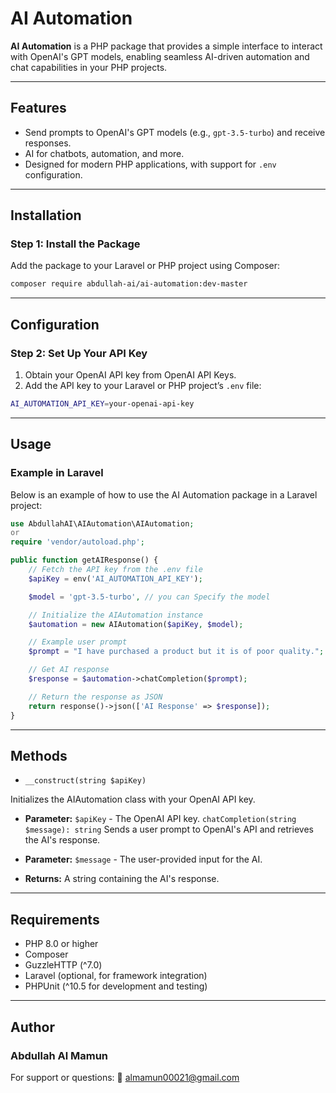 # AI Automation

**AI Automation** is a PHP package that provides a simple interface to interact with OpenAI's GPT models, enabling seamless AI-driven automation and chat capabilities in your PHP projects.

---

## Features
- Send prompts to OpenAI's GPT models (e.g., `gpt-3.5-turbo`) and receive responses.
- AI for chatbots, automation, and more.
- Designed for modern PHP applications, with support for `.env` configuration.

---

## Installation

### Step 1: Install the Package
Add the package to your Laravel or PHP project using Composer:
```bash
composer require abdullah-ai/ai-automation:dev-master

```
---

## Configuration

### Step 2: Set Up Your API Key
1. Obtain your OpenAI API key from OpenAI API Keys.
2. Add the API key to your Laravel or PHP project’s `.env` file:

```bash
AI_AUTOMATION_API_KEY=your-openai-api-key

```
---

## Usage

### Example in Laravel
Below is an example of how to use the AI Automation package in a Laravel project:

```php
use AbdullahAI\AIAutomation\AIAutomation;
or
require 'vendor/autoload.php';

public function getAIResponse() {
    // Fetch the API key from the .env file
    $apiKey = env('AI_AUTOMATION_API_KEY');

    $model = 'gpt-3.5-turbo', // you can Specify the model

    // Initialize the AIAutomation instance
    $automation = new AIAutomation($apiKey, $model);

    // Example user prompt
    $prompt = "I have purchased a product but it is of poor quality.";

    // Get AI response
    $response = $automation->chatCompletion($prompt);

    // Return the response as JSON
    return response()->json(['AI Response' => $response]);
}
```
---

## Methods
- `__construct(string $apiKey)`
  
 Initializes the AIAutomation class with your OpenAI API key.

- **Parameter:** `$apiKey` - The OpenAI API key.
    `chatCompletion(string $message): string`
    Sends a user prompt to OpenAI's API and retrieves the AI's response.

- **Parameter:** `$message` - The user-provided input for the AI.
- **Returns:** A string containing the AI's response.

---

## Requirements
- PHP 8.0 or higher
- Composer
- GuzzleHTTP (^7.0)
- Laravel (optional, for framework integration)
- PHPUnit (^10.5 for development and testing)

---

## Author
### Abdullah Al Mamun

For support or questions:
   📧 almamun00021@gmail.com
